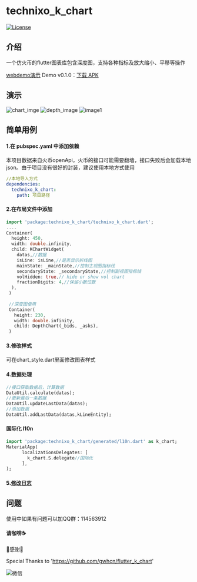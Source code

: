 # technixo_k_chart

[![License](https://img.shields.io/badge/license-MIT-green.svg)](/LICENSE)

## 介绍
一个仿火币的flutter图表库包含深度图，支持各种指标及放大缩小、平移等操作

[webdemo演示](https://flutter-widget.live/packages/flutter_k_chart)
Demo v0.1.0：[下载 APK](https://github.com/415593725/flutter_k_chart/blob/master/k_chart.apk)

## 演示

![chart_imge](https://github.com/gwhcn/flutter_k_chart/blob/master/example/images/k_chart.2019-09-01%202010_19_56.gif)
![depth_image](https://github.com/gwhcn/flutter_k_chart/blob/master/example/images/depth.2019-09-01%202010_21_31.gif)
![image1](https://github.com/gwhcn/flutter_k_chart/blob/master/example/images/screenshots.png)

## 简单用例
#### 1.在 pubspec.yaml 中添加依赖
本项目数据来自火币openApi，火币的接口可能需要翻墙，接口失败后会加载本地json。由于项目没有很好的封装，建议使用本地方式使用
```yaml
//本地导入方式
dependencies:
  technixo_k_chart:
    path: 项目路径
```

#### 2.在布局文件中添加
```dart
import 'package:technixo_k_chart/technixo_k_chart.dart';
....
Container(
  height: 450,
  width: double.infinity,
  child: KChartWidget(
    datas,//数据
    isLine: isLine,//是否显示折线图
    mainState: _mainState,//控制主视图指标线
    secondaryState: _secondaryState,//控制副视图指标线
    volHidden: true,// hide or show vol chart
    fractionDigits: 4,//保留小数位数
  ),
 )
 
 //深度图使用
 Container(
   height: 230,
   width: double.infinity,
   child: DepthChart(_bids, _asks),
 )         
```
#### 3.修改样式
可在chart_style.dart里面修改图表样式

#### 4.数据处理
```dart
//接口获取数据后，计算数据
DataUtil.calculate(datas);
//更新最后一条数据
DataUtil.updateLastData(datas);
//添加数据
DataUtil.addLastData(datas,kLineEntity);
```

#### 国际化 l10n
```dart
import 'package:technixo_k_chart/generated/l10n.dart' as k_chart;
MaterialApp(
      localizationsDelegates: [
        k_chart.S.delegate//国际化
      ],
);
```

#### 5.[修改日志](https://github.com/mdat31/technixo_k_chart/blob/main/README.md)

## 问题
使用中如果有问题可以加QQ群：114563912

#### 请咖啡☕️
🙏感谢🙏

Special Thanks to 'https://github.com/gwhcn/flutter_k_chart'

![微信](https://user-images.githubusercontent.com/20394691/102620051-61587480-4178-11eb-89e9-53686bb1c0f1.jpg)
